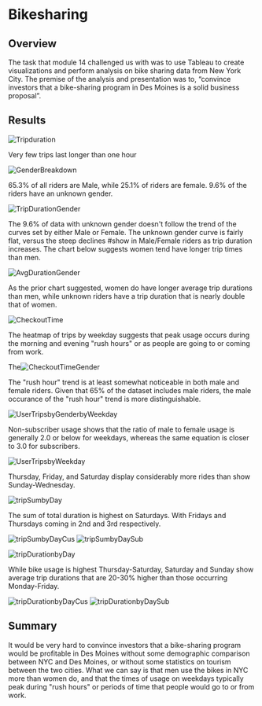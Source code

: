 # Bikesharing

## Overview
The task that module 14 challenged us with was to use Tableau to create visualizations and perform analysis on bike sharing data from New York City.  The premise of the analysis and presentation was to, “convince investors that a bike-sharing program in Des Moines is a solid business proposal”.

## Results
![Tripduration](https://user-images.githubusercontent.com/88443672/145277150-2facbdcd-afad-462f-a2f3-fe864a3b7e14.png)

Very few trips last longer than one hour

![GenderBreakdown](https://user-images.githubusercontent.com/88443672/145277177-174837d8-4771-4464-bfb3-9aac301bc762.png)

65.3% of all riders are Male, while 25.1% of riders are female.  9.6% of the riders have an unknown gender. 

![TripDurationGender](https://user-images.githubusercontent.com/88443672/145277205-6e4be513-4921-4ec7-9c23-b93094ef2a0c.png)

The 9.6% of data with unknown gender doesn't follow the trend of the curves set by either Male or Female.  The unknown gender curve is fairly flat, versus the steep declines #show in Male/Female riders as trip duration increases.  The chart below suggests women tend have longer trip times than men.

![AvgDurationGender](https://user-images.githubusercontent.com/88443672/145277244-9d49af35-b137-4643-96f7-e69e3d5716c0.png)

As the prior chart suggested, women do have longer average trip durations than men, while unknown riders have a trip duration that is nearly double that of women.

![CheckoutTime](https://user-images.githubusercontent.com/88443672/145277283-ea40ada2-7564-4cff-b8fd-9e928d200c92.png)

The heatmap of trips by weekday suggests that peak usage occurs during the morning and evening "rush hours" or as people are going to or coming from work.

The![CheckoutTimeGender](https://user-images.githubusercontent.com/88443672/145277307-73b198de-c8f7-4d62-89e7-e6dcdfcb2006.png)

The "rush hour" trend is at least somewhat noticeable in both male and female riders.  Given that 65% of the dataset includes male riders, the male occurance of the "rush hour" trend is more distinguishable.

![UserTripsbyGenderbyWeekday](https://user-images.githubusercontent.com/88443672/145277443-775f1a9c-bd03-4bb4-b025-dbbe63539c27.png)

Non-subscriber usage shows that the ratio of male to female usage is generally 2.0 or below for weekdays, whereas the same equation is closer to 3.0 for subscribers.

![UserTripsbyWeekday](https://user-images.githubusercontent.com/88443672/145277533-9ff4a8e7-3146-4f39-a3c6-a33f4d9a074c.png)

Thursday, Friday, and Saturday display considerably more rides than show Sunday-Wednesday. 

![tripSumbyDay](https://user-images.githubusercontent.com/88443672/145277746-2223eb90-5d48-48ed-baef-773dc7da4f1b.png)

The sum of total duration is highest on Saturdays.  With Fridays and Thursdays coming in 2nd and 3rd respectively.

![tripSumbyDayCus](https://user-images.githubusercontent.com/88443672/145277764-7a112ee1-0ee5-4f6b-9a5f-2fcdec098264.png)
![tripSumbyDaySub](https://user-images.githubusercontent.com/88443672/145277774-f233fd19-89a3-40c7-81f2-9b62bec83a52.png)

![tripDurationbyDay](https://user-images.githubusercontent.com/88443672/145277788-4cbaac7b-9fbc-4047-9b68-650d4c25b159.png)

While bike usage is highest Thursday-Saturday, Saturday and Sunday show average trip durations that are 20-30% higher than those occurring Monday-Friday.

![tripDurationbyDayCus](https://user-images.githubusercontent.com/88443672/145277830-91a62f9f-008e-4a0d-b587-2142bc9472fa.png)
![tripDurationbyDaySub](https://user-images.githubusercontent.com/88443672/145277838-afea4cd5-54b8-4170-9ad7-6236aef95fe0.png)

## Summary
It would be very hard to convince investors that a bike-sharing program would be profitable in Des Moines without some demographic comparison between NYC and Des Moines, or without some statistics on tourism between the two cities.  What we can say is that men use the bikes in NYC more than women do, and that the times of usage on weekdays typically peak during "rush hours" or periods of time that people would go to or from work.  


